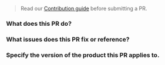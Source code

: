 > Read our [Contribution guide](https://github.com/eclipse/che-docs/blob/master/CONTRIBUTION.md) before submitting a PR.

### What does this PR do?


### What issues does this PR fix or reference?


### Specify the version of the product this PR applies to. 
